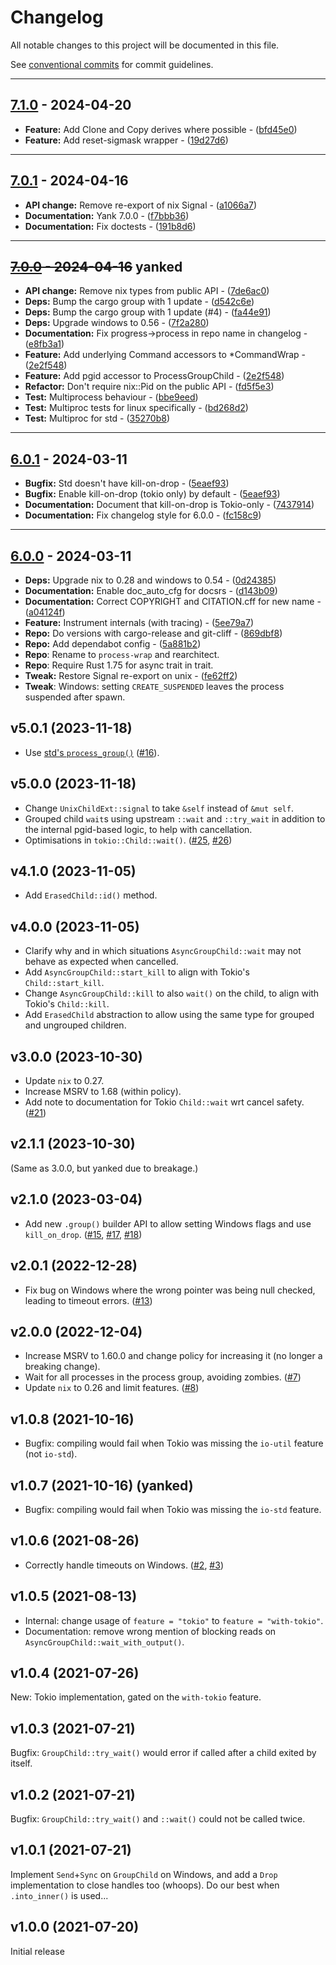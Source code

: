 # Changelog

All notable changes to this project will be documented in this file.

See [conventional commits](https://www.conventionalcommits.org/) for commit guidelines.

---
## [7.1.0](https://github.com/watchexec/process-wrap/compare/v7.0.1..7.1.0) - 2024-04-20


- **Feature:** Add Clone and Copy derives where possible - ([bfd45e0](https://github.com/watchexec/process-wrap/commit/bfd45e0e400551bcd749e76149961ccb56e532fc))
- **Feature:** Add reset-sigmask wrapper - ([19d27d6](https://github.com/watchexec/process-wrap/commit/19d27d630cf136bb5d24f08974f736429677cdc8))

---
## [7.0.1](https://github.com/watchexec/process-wrap/compare/v7.0.0..7.0.1) - 2024-04-16


- **API change:** Remove re-export of nix Signal - ([a1066a7](https://github.com/watchexec/process-wrap/commit/a1066a795fe3279d7e43071ffc536082041fb16a))
- **Documentation:** Yank 7.0.0 - ([f7bbb36](https://github.com/watchexec/process-wrap/commit/f7bbb36c77618a91947fa84029cd47e7241e6fd7))
- **Documentation:** Fix doctests - ([191b8d6](https://github.com/watchexec/process-wrap/commit/191b8d61a51acbd43339aeae2f60aeb278ccef15))

---
## ~~[7.0.0](https://github.com/watchexec/process-wrap/compare/v6.0.1..7.0.0) - 2024-04-16~~ yanked


- **API change:** Remove nix types from public API - ([7de6ac0](https://github.com/watchexec/process-wrap/commit/7de6ac0a3d331d471e6cf09f0d565547cc49708f))
- **Deps:** Bump the cargo group with 1 update - ([d542c6e](https://github.com/watchexec/process-wrap/commit/d542c6ed922c8508f6af8366801c59d144330ead))
- **Deps:** Bump the cargo group with 1 update (#4) - ([fa44e91](https://github.com/watchexec/process-wrap/commit/fa44e91d0f8ba8d463812896a634a2380f4ef7f9))
- **Deps:** Upgrade windows to 0.56 - ([7f2a280](https://github.com/watchexec/process-wrap/commit/7f2a28098bb3cf028609d59a24ebd7f91a45e22c))
- **Documentation:** Fix progress->process in repo name in changelog - ([e8fb3a1](https://github.com/watchexec/process-wrap/commit/e8fb3a1ce81587f809a6773ce17297f1935e42f8))
- **Feature:** Add underlying Command accessors to *CommandWrap - ([2e2f548](https://github.com/watchexec/process-wrap/commit/2e2f548083cf2fe895c4cb03648138a89c569e2a))
- **Feature:** Add pgid accessor to ProcessGroupChild - ([2e2f548](https://github.com/watchexec/process-wrap/commit/2e2f548083cf2fe895c4cb03648138a89c569e2a))
- **Refactor:** Don't require nix::Pid on the public API - ([fd5f5e3](https://github.com/watchexec/process-wrap/commit/fd5f5e32fb9ae902e6cec2d18fe74f54b05c6dac))
- **Test:** Multiprocess behaviour - ([bbe9eed](https://github.com/watchexec/process-wrap/commit/bbe9eede1b6bb6fb522bcc80ebd21210f42c0882))
- **Test:** Multiproc tests for linux specifically - ([bd268d2](https://github.com/watchexec/process-wrap/commit/bd268d228cf0083decce6c72ff13a7ed60b74d4d))
- **Test:** Multiproc for std - ([35270b8](https://github.com/watchexec/process-wrap/commit/35270b82b9f1e5b5aa569103cfafd07ed85e9f74))

---
## [6.0.1](https://github.com/watchexec/process-wrap/compare/v6.0.0..6.0.1) - 2024-03-11


- **Bugfix:** Std doesn't have kill-on-drop - ([5eaef93](https://github.com/watchexec/process-wrap/commit/5eaef93d770ebd2c2307347f1d9a35b25a1dc2c1))
- **Bugfix:** Enable kill-on-drop (tokio only) by default - ([5eaef93](https://github.com/watchexec/process-wrap/commit/5eaef93d770ebd2c2307347f1d9a35b25a1dc2c1))
- **Documentation:** Document that kill-on-drop is Tokio-only - ([7437914](https://github.com/watchexec/process-wrap/commit/74379146c327d8ff68ac64ce224ec0c213af34c0))
- **Documentation:** Fix changelog style for 6.0.0 - ([fc158c9](https://github.com/watchexec/process-wrap/commit/fc158c90ece5ecb47f4fe014e02085d80302f660))

---
## [6.0.0](https://github.com/watchexec/process-wrap/compare/v5.0.1..6.0.0) - 2024-03-11


- **Deps:** Upgrade nix to 0.28 and windows to 0.54 - ([0d24385](https://github.com/watchexec/process-wrap/commit/0d243853cf99324a46f32cc6f08a2a6b27c9b91d))
- **Documentation:** Enable doc_auto_cfg for docsrs - ([d143b09](https://github.com/watchexec/process-wrap/commit/d143b090207608a7ec1c93df125bb096a15d2e8a))
- **Documentation:** Correct COPYRIGHT and CITATION.cff for new name - ([a04124f](https://github.com/watchexec/process-wrap/commit/a04124f0597a41ee01c63634592a971b955e659d))
- **Feature:** Instrument internals (with tracing) - ([5ee79a7](https://github.com/watchexec/process-wrap/commit/5ee79a722efcdda10776cf2c70563cc4b00cc33b))
- **Repo:** Do versions with cargo-release and git-cliff - ([869dbf8](https://github.com/watchexec/process-wrap/commit/869dbf8477f1448fb17738bf6e46785f2e8b1044))
- **Repo:** Add dependabot config - ([5a881b2](https://github.com/watchexec/process-wrap/commit/5a881b2b87ec3752f221be5c46146432b3ced3e8))
- **Repo**: Rename to `process-wrap` and rearchitect.
- **Repo**: Require Rust 1.75 for async trait in trait.
- **Tweak:** Restore Signal re-export on unix - ([fe62ff2](https://github.com/watchexec/process-wrap/commit/fe62ff22bf24a079569a081d34f7c60e068d6e54))
- **Tweak**: Windows: setting `CREATE_SUSPENDED` leaves the process suspended after spawn.

## v5.0.1 (2023-11-18)

- Use [std's `process_group()`](doc.rust-lang.org/std/os/unix/process/trait.CommandExt.html#tymethod.process_group) ([#16](https://github.com/watchexec/command-group/issues/16)).

## v5.0.0 (2023-11-18)

- Change `UnixChildExt::signal` to take `&self` instead of `&mut self`.
- Grouped child `wait`s using upstream `::wait` and `::try_wait` in addition to the internal pgid-based logic, to help with cancellation.
- Optimisations in `tokio::Child::wait()`. ([#25](https://github.com/watchexec/command-group/issues/25), [#26](https://github.com/watchexec/command-group/issues/26))

## v4.1.0 (2023-11-05)

- Add `ErasedChild::id()` method.

## v4.0.0 (2023-11-05)

- Clarify why and in which situations `AsyncGroupChild::wait` may not behave as expected when cancelled.
- Add `AsyncGroupChild::start_kill` to align with Tokio's `Child::start_kill`.
- Change `AsyncGroupChild::kill` to also `wait()` on the child, to align with Tokio's `Child::kill`.
- Add `ErasedChild` abstraction to allow using the same type for grouped and ungrouped children.

## v3.0.0 (2023-10-30)

- Update `nix` to 0.27.
- Increase MSRV to 1.68 (within policy).
- Add note to documentation for Tokio `Child::wait` wrt cancel safety. ([#21](https://github.com/watchexec/command-group/issues/21))

## v2.1.1 (2023-10-30)

(Same as 3.0.0, but yanked due to breakage.)

## v2.1.0 (2023-03-04)

- Add new `.group()` builder API to allow setting Windows flags and use `kill_on_drop`. ([#15](https://github.com/watchexec/command-group/issues/15), [#17](https://github.com/watchexec/command-group/issues/17), [#18](https://github.com/watchexec/command-group/issues/18))

## v2.0.1 (2022-12-28)

- Fix bug on Windows where the wrong pointer was being null checked, leading to timeout errors. ([#13](https://github.com/watchexec/command-group/pull/13))

## v2.0.0 (2022-12-04)

- Increase MSRV to 1.60.0 and change policy for increasing it (no longer a breaking change).
- Wait for all processes in the process group, avoiding zombies. ([#7](https://github.com/watchexec/command-group/pull/7))
- Update `nix` to 0.26 and limit features. ([#8](https://github.com/watchexec/command-group/pull/8))

## v1.0.8 (2021-10-16)

- Bugfix: compiling would fail when Tokio was missing the `io-util` feature (not `io-std`).

## v1.0.7 (2021-10-16) (yanked)

- Bugfix: compiling would fail when Tokio was missing the `io-std` feature.

## v1.0.6 (2021-08-26)

- Correctly handle timeouts on Windows. ([#2](https://github.com/watchexec/command-group/issues/2), [#3](https://github.com/watchexec/command-group/pull/3))

## v1.0.5 (2021-08-13)

- Internal: change usage of `feature = "tokio"` to `feature = "with-tokio"`.
- Documentation: remove wrong mention of blocking reads on `AsyncGroupChild::wait_with_output()`.

## v1.0.4 (2021-07-26)

New: Tokio implementation, gated on the `with-tokio` feature.

## v1.0.3 (2021-07-21)

Bugfix: `GroupChild::try_wait()` would error if called after a child exited by itself.

## v1.0.2 (2021-07-21)

Bugfix: `GroupChild::try_wait()` and `::wait()` could not be called twice.

## v1.0.1 (2021-07-21)

Implement `Send`+`Sync` on `GroupChild` on Windows, and add a `Drop` implementation to close handles
too (whoops). Do our best when `.into_inner()` is used...

## v1.0.0 (2021-07-20)

Initial release
